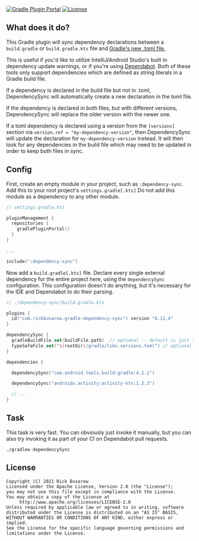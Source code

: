 [![Gradle Plugin Portal](https://img.shields.io/gradle-plugin-portal/v/com.rickbusarow.gradle-dependency-sync?style=flat-square)](https://plugins.gradle.org/plugin/com.rickbusarow.gradle-dependency-sync)
[![License](https://img.shields.io/badge/license-apache2.0-blue?style=flat-square.svg)](https://opensource.org/licenses/Apache-2.0)

## What does it do?

This Gradle plugin will sync dependency declarations between
a `build.gradle` or `build.gradle.kts` file and
[Gradle's new .toml file.](https://docs.gradle.org/nightly/userguide/platforms.html#sub:central-declaration-of-dependencies)

This is useful if you'd like to utilize IntelliJ/Android Studio's built in dependency update warnings,
or if you're using [Dependabot](https://github.com/dependabot/dependabot-core).  Both of these tools only support
dependencies which are defined as string literals in a Gradle build file.

If a dependency is declared in the build file but not in .toml,
DependencySync will automatically create a new declaration in the toml file.

If the dependency is declared in both files, but with different versions,
DependencySync will replace the older version with the newer one.

If a toml dependency is declared using a version from the `[versions]` section via `version.ref = "my-dependency-version"`,
then DependencySync will update the declaration for `my-dependency-version` instead.
It will then look for any dependencies in the build file which may need to be updated in order to keep both files in sync.

## Config

First, create an empty module in your project, such as `:dependency-sync`.  Add this to your root project's `settings.gradle[.kts]`
Do not add this module as a dependency to any other module.

```kotlin
// settings.gradle.kts

pluginManagement {
  repositories {
    gradlePluginPortal()
  }
}

...

include(":dependency-sync")
```
Now add a `build.gradle[.kts]` file.  Declare every single external dependency for the entire project here,
using the `dependencySync` configuration.  This configuration doesn't do anything,
but it's necessary for the IDE and Dependabot to do their parsing.

```kotlin
// ./dependency-sync/build.gradle.kts

plugins {
  id("com.rickbusarow.gradle-dependency-sync") version "0.11.4"
}

dependencySync {
  gradleBuildFile.set(buildFile.path)  // optional -- default is just the build file of the applied module
  typeSafeFile.set("${rootDir}/gradle/libs.versions.toml") // optional -- this path is the default
}

dependencies {

  dependencySync("com.android.tools.build:gradle:4.2.1")

  dependencySync("androidx.activity:activity-ktx:1.2.3")

  // ...
}
```

## Task

This task is very fast.  You can obviously just invoke it manually, but you can also try invoking it as part of your CI on Dependabot pull requests.

``` shell
./gradlew dependencySync
```

## License

``` text
Copyright (C) 2021 Rick Busarow
Licensed under the Apache License, Version 2.0 (the "License");
you may not use this file except in compliance with the License.
You may obtain a copy of the License at
     http://www.apache.org/licenses/LICENSE-2.0
Unless required by applicable law or agreed to in writing, software
distributed under the License is distributed on an "AS IS" BASIS,
WITHOUT WARRANTIES OR CONDITIONS OF ANY KIND, either express or implied.
See the License for the specific language governing permissions and
limitations under the License.
```
